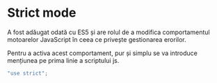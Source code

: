 # Strict mode

A fost adăugat odată cu ES5 și are rolul de a modifica comportamentul motoarelor JavaScript în ceea ce privește gestionarea erorilor.

Pentru a activa acest comportament, pur și simplu se va introduce mențiunea pe prima linie a scriptului js.

```js
"use strict";
```
